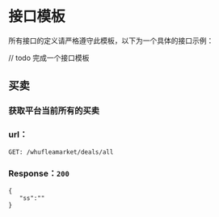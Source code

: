 # 接口模板
所有接口的定义请严格遵守此模板，以下为一个具体的接口示例：

// todo 完成一个接口模板
## 买卖
### 获取平台当前所有的买卖
### url：
`GET: /whufleamarket/deals/all`  
### Response：`200`
```
{  
   "ss":""  
}
```



